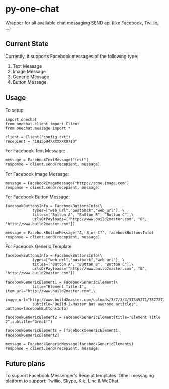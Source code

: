 # py-one-chat
Wrapper for all available chat messaging SEND api (like Facebook, Twillio, ...)

## Current State
Currently, it supports Facebook messages of the following type:

1. Text Message
2. Image Message
3. Generic Message
4. Button Message

## Usage
To setup:
```
import onechat
from onechat.client import Client
from onechat.message import *

client = Client("config.txt")
recepient = "1015694XXXXXXX0710"
```

For Facebook Text Message:
```
message = FacebookTextMessage("test")
response = client.send(recepient, message)
```

For Facebook Image Message:
```
message = FacebookImageMessage("http://some.image.com")
response = client.send(recepient, message)
```

For Facebook Button Message:
```
facebookButtonsInfo = FacebookButtonsInfo(\
			types=["web_url","postback","web_url"], \
			titles=["Button A", "Button B", "Button C"],\
			urlsOrPayloads=["http://www.build2master.com", "B", "http://www.build2master.com"])

message = FacebookButtonMessage("A, B or C?", facebookButtonsInfo)
response = client.send(recepient, message)
```

For Facebook Generic Template:
```
facebookButtonsInfo = FacebookButtonsInfo(\
			types=["web_url","postback","web_url"], \
			titles=["Button A", "Button B", "Button C"],\
			urlsOrPayloads=["http://www.build2master.com", "B", "http://www.build2master.com"])
		
facebookGenericElement1 = FacebookGenericElement(\
			title="Element Title 1", item_url="http://www.build2master.com",\
			image_url="http://www.build2master.com/uploads/3/7/3/4/37345271/7877270.png",\
			subtitle="Build-2-Master has awesome articles", buttons=facebookButtonsInfo)
		
facebookGenericElement2 = FacebookGenericElement(title="Element Title 2",subtitle="Great!")
		
facebookGenericElements = [facebookGenericElement1, facebookGenericElement2]
		
message = FacebookGenericMessage(facebookGenericElements)
response = client.send(recepient, message)
```

## Future plans
To support Facebook Messenger's Receipt templates.
Other messaging platform to support: Twillio, Skype, Kik, Line & WeChat.
